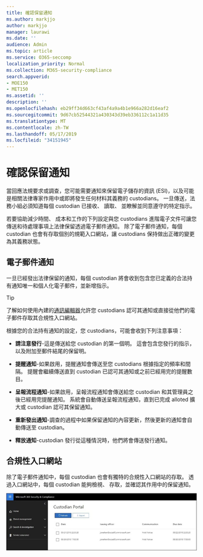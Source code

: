 ```yaml
---
title: 確認保留通知
ms.author: markjjo
author: markjjo
manager: laurawi
ms.date: ''
audience: Admin
ms.topic: article
ms.service: O365-seccomp
localization_priority: Normal
ms.collection: M365-security-compliance
search.appverid:
- MOE150
- MET150
ms.assetid: ''
description: ''
ms.openlocfilehash: eb29ff34d663cf43af4a9a4b1e966a282d16eaf2
ms.sourcegitcommit: 9d67cb52544321a430343d39eb336112c1a11d35
ms.translationtype: MT
ms.contentlocale: zh-TW
ms.lasthandoff: 05/17/2019
ms.locfileid: "34151945"
---
```

# <a name="acknowledge-a-hold-notification"></a>確認保留通知 
當回應法規要求或調查，您可能需要通知來保留電子儲存的資訊 (ESI)，以及可能是相關法律專家作用中或即將發生任何材料其義務的 custodians。 一旦傳送，法務小組必須知道每個 custodian 已接收、 讀取、 並瞭解並同意遵守的特定指示。

若要協助減少時間、 成本和工作的下列設定與您 custodians 進階電子文件可讓您傳送和待處理事項上法律保留透過電子郵件通知。 除了電子郵件通知，每個 custodian 也會有存取個別的規範入口網站，讓 custodians 保持做出正確的變更為其義務狀態。

## <a name="email-notifications"></a>電子郵件通知
一旦已經發出法律保留的通知，每個 custodian 將會收到包含您已定義的合法持有通知唯一和個人化電子郵件，並新增指示。 

> [!Tip] 
> 了解如何使用內建的[通訊編輯器](using-communications-editor.md)允許您 custodians 認可其通知或直接從他們的電子郵件存取其合規性入口網站。

根據您的合法持有通知的設定，您 custodians，可能會收到下列注意事項： 

- **請注意發行**-這是傳送給您 custodian 的第一個明。 這會包含您發行的指示，以及附加至郵件結尾的保留明。

- **提醒通知**-如果啟用，提醒通知會傳送至您 custodians 根據指定的頻率和間隔。 提醒會繼續傳送直到 custodian 已認可其通知或之前已經用完的提醒數目。

- **呈報流程通知**-如果啟用，呈報流程通知會傳送給您 custodian 和其管理員之後已經用完提醒通知。 系統會自動傳送呈報流程通知，直到已完成 alloted 擴大或 custodian 認可其保留通知。

- **重新發出通知**-調查的過程中如果保留通知的內容更新，然後更新的通知會自動傳送至 custodian。

- **釋放通知**-custodian 發行從這種情況時，他們將會傳送發行通知。 

## <a name="compliance-portal"></a>合規性入口網站
除了電子郵件通知中，每個 custodian 也會有獨特的合規性入口網站的存取。 透過入口網站中，每個 custodian 能夠檢視、 存取，並確認其作用中的保留通知。

![Custodian 規範入口網站](../media/CustodianPortal.jpg)
